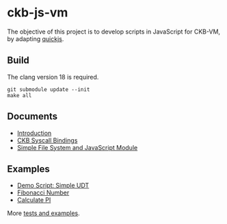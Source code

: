 # ckb-js-vm
The objective of this project is to develop scripts in JavaScript for CKB-VM, by
adapting [quickjs](https://bellard.org/quickjs/).


## Build
The clang version 18 is required.

```shell
git submodule update --init
make all
```

## Documents
* [Introduction](./docs/intro.md)
* [CKB Syscall Bindings](./docs/syscalls.md)
* [Simple File System and JavaScript Module](./docs/fs.md)


## Examples

* [Demo Script: Simple UDT](./tests/ckb_js_tests/test_data/simple_udt.js)
* [Fibonacci Number](./tests/examples/fib.js)
* [Calculate PI](./tests/examples/pi_bigint.js)

More [tests and examples](./tests/).

